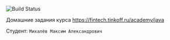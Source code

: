 ![Build Status](https://github.com/handlest/Tinkoff_java_course/actions/workflows/build.yml/badge.svg)

Домашние задания курса https://fintech.tinkoff.ru/academy/java

Студент: `Михалёв Максим Александрович`
